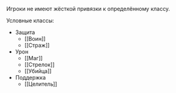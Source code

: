 Игроки не имеют жёсткой привязки к определённому классу. 

Условные классы:
- Защита
	- [[Воин]]
	- [[Страж]]
- Урон
	- [[Маг]]
	- [[Стрелок]]
	- [[Убийца]]
- Поддержка
	- [[Целитель]]